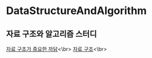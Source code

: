 # DataStructureAndAlgorithm
자료 구조와 알고리즘 스터디
---
[자료 구조가 중요한 까닭](https://github.com/devKobe24/DataStructureAndAlgorithm/blob/main/Study/dataStructureAndAlgorithm-1.md)<\br>
[자료 구조](https://github.com/devKobe24/DataStructureAndAlgorithm/blob/main/Study/dataStructureAndAlgorithm-2.md)<\br>
